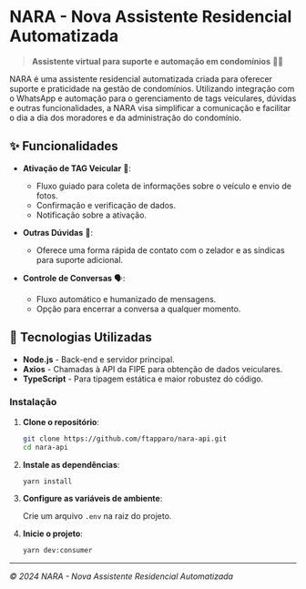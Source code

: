 
# NARA - Nova Assistente Residencial Automatizada

> **Assistente virtual para suporte e automação em condomínios** 🏢✨

NARA é uma assistente residencial automatizada criada para oferecer suporte e praticidade na gestão de condomínios. Utilizando integração com o WhatsApp e automação para o gerenciamento de tags veiculares, dúvidas e outras funcionalidades, a NARA visa simplificar a comunicação e facilitar o dia a dia dos moradores e da administração do condomínio.

## ✨ Funcionalidades

- **Ativação de TAG Veicular** 🚗:
  - Fluxo guiado para coleta de informações sobre o veículo e envio de fotos.
  - Confirmação e verificação de dados.
  - Notificação sobre a ativação.

- **Outras Dúvidas** 🤔:
  - Oferece uma forma rápida de contato com o zelador e as síndicas para suporte adicional.
  
- **Controle de Conversas** 🗣️:
  - Fluxo automático e humanizado de mensagens.
  - Opção para encerrar a conversa a qualquer momento.

## 🚀 Tecnologias Utilizadas

- **Node.js** - Back-end e servidor principal.
- **Axios** - Chamadas à API da FIPE para obtenção de dados veiculares.
- **TypeScript** - Para tipagem estática e maior robustez do código.


### Instalação

1. **Clone o repositório**:

   ```bash
   git clone https://github.com/ftapparo/nara-api.git
   cd nara-api
   ```

2. **Instale as dependências**:

   ```bash
   yarn install
   ```

3. **Configure as variáveis de ambiente**:

   Crie um arquivo `.env` na raiz do projeto.

4. **Inicie o projeto**:

   ```bash
   yarn dev:consumer
   ```


---

*© 2024 NARA - Nova Assistente Residencial Automatizada*